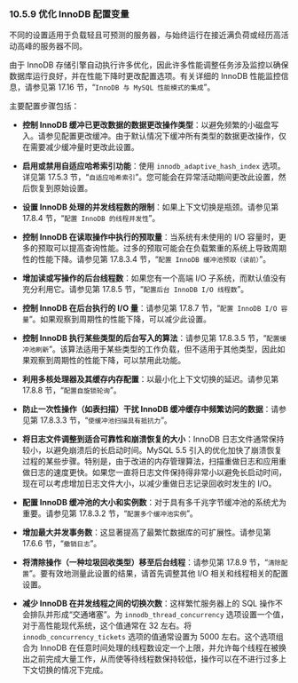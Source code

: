 ### 10.5.9 优化 InnoDB 配置变量

不同的设置适用于负载轻且可预测的服务器，与始终运行在接近满负荷或经历高活动高峰的服务器不同。

由于 InnoDB 存储引擎自动执行许多优化，因此许多性能调整任务涉及监控以确保数据库运行良好，并在性能下降时更改配置选项。有关详细的 InnoDB 性能监控信息，请参见第 17.16 节，“`InnoDB 与 MySQL 性能模式的集成`”。

主要配置步骤包括：

- **控制 InnoDB 缓冲已更改数据的数据更改操作类型**：以避免频繁的小磁盘写入。请参见配置更改缓冲。由于默认情况下缓冲所有类型的数据更改操作，仅在需要减少缓冲量时更改此设置。

- **启用或禁用自适应哈希索引功能**：使用 `innodb_adaptive_hash_index` 选项。详见第 17.5.3 节，“`自适应哈希索引`”。您可能会在异常活动期间更改此设置，然后恢复到原始设置。

- **设置 InnoDB 处理的并发线程数的限制**：如果上下文切换是瓶颈。请参见第 17.8.4 节，“`配置 InnoDB 的线程并发性`”。

- **控制 InnoDB 在读取操作中执行的预取量**：当系统有未使用的 I/O 容量时，更多的预取可以提高查询性能。过多的预取可能会在负载繁重的系统上导致周期性的性能下降。请参见第 17.8.3.4 节，“`配置 InnoDB 缓冲池预取（读前）`”。

- **增加读或写操作的后台线程数**：如果您有一个高端 I/O 子系统，而默认值没有充分利用它。请参见第 17.8.5 节，“`配置后台 InnoDB I/O 线程数`”。

- **控制 InnoDB 在后台执行的 I/O 量**：请参见第 17.8.7 节，“`配置 InnoDB I/O 容量`”。如果观察到周期性的性能下降，可以减少此设置。

- **控制 InnoDB 执行某些类型的后台写入的算法**：请参见第 17.8.3.5 节，“`配置缓冲池刷新`”。该算法适用于某些类型的工作负载，但不适用于其他类型，因此如果观察到周期性的性能下降，可以禁用此功能。

- **利用多核处理器及其缓存内存配置**：以最小化上下文切换的延迟。请参见第 17.8.8 节，“`配置自旋锁轮询`”。

- **防止一次性操作（如表扫描）干扰 InnoDB 缓冲缓存中频繁访问的数据**：请参见第 17.8.3.3 节，“`使缓冲池扫描具有抵抗力`”。

- **将日志文件调整到适合可靠性和崩溃恢复的大小**：InnoDB 日志文件通常保持较小，以避免崩溃后的长启动时间。MySQL 5.5 引入的优化加快了崩溃恢复过程的某些步骤。特别是，由于改进的内存管理算法，扫描重做日志和应用重做日志的速度更快。如果您一直将日志文件保持得非常小以避免长启动时间，现在可以考虑增加日志文件大小，以减少重做日志记录回收时发生的 I/O。

- **配置 InnoDB 缓冲池的大小和实例数**：对于具有多千兆字节缓冲池的系统尤为重要。请参见第 17.8.3.2 节，“`配置多个缓冲池实例`”。

- **增加最大并发事务数**：这显著提高了最繁忙数据库的可扩展性。请参见第 17.6.6 节，“`撤销日志`”。

- **将清除操作（一种垃圾回收类型）移至后台线程**：请参见第 17.8.9 节，“`清除配置`”。要有效地测量此设置的结果，请首先调整其他 I/O 相关和线程相关的配置设置。

- **减少 InnoDB 在并发线程之间的切换次数**：这样繁忙服务器上的 SQL 操作不会排队并形成“交通堵塞”。为 `innodb_thread_concurrency` 选项设置一个值，对于高性能现代系统，这个值通常在 32 左右。将 `innodb_concurrency_tickets` 选项的值通常设置为 5000 左右。这个选项组合为 InnoDB 在任意时间处理的线程数设定一个上限，并允许每个线程在被换出之前完成大量工作，从而使等待线程数保持较低，操作可以在不进行过多上下文切换的情况下完成。